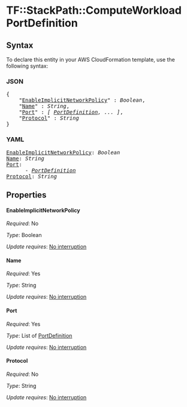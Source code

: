 # TF::StackPath::ComputeWorkload PortDefinition

## Syntax

To declare this entity in your AWS CloudFormation template, use the following syntax:

### JSON

<pre>
{
    "<a href="#enableimplicitnetworkpolicy" title="EnableImplicitNetworkPolicy">EnableImplicitNetworkPolicy</a>" : <i>Boolean</i>,
    "<a href="#name" title="Name">Name</a>" : <i>String</i>,
    "<a href="#port" title="Port">Port</a>" : <i>[ <a href="portdefinition.md">PortDefinition</a>, ... ]</i>,
    "<a href="#protocol" title="Protocol">Protocol</a>" : <i>String</i>
}
</pre>

### YAML

<pre>
<a href="#enableimplicitnetworkpolicy" title="EnableImplicitNetworkPolicy">EnableImplicitNetworkPolicy</a>: <i>Boolean</i>
<a href="#name" title="Name">Name</a>: <i>String</i>
<a href="#port" title="Port">Port</a>: <i>
      - <a href="portdefinition.md">PortDefinition</a></i>
<a href="#protocol" title="Protocol">Protocol</a>: <i>String</i>
</pre>

## Properties

#### EnableImplicitNetworkPolicy

_Required_: No

_Type_: Boolean

_Update requires_: [No interruption](https://docs.aws.amazon.com/AWSCloudFormation/latest/UserGuide/using-cfn-updating-stacks-update-behaviors.html#update-no-interrupt)

#### Name

_Required_: Yes

_Type_: String

_Update requires_: [No interruption](https://docs.aws.amazon.com/AWSCloudFormation/latest/UserGuide/using-cfn-updating-stacks-update-behaviors.html#update-no-interrupt)

#### Port

_Required_: Yes

_Type_: List of <a href="portdefinition.md">PortDefinition</a>

_Update requires_: [No interruption](https://docs.aws.amazon.com/AWSCloudFormation/latest/UserGuide/using-cfn-updating-stacks-update-behaviors.html#update-no-interrupt)

#### Protocol

_Required_: No

_Type_: String

_Update requires_: [No interruption](https://docs.aws.amazon.com/AWSCloudFormation/latest/UserGuide/using-cfn-updating-stacks-update-behaviors.html#update-no-interrupt)

